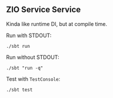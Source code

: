 ZIO Service Service
-------------------

Kinda like runtime DI, but at compile time.

Run with STDOUT:
```
./sbt run
```

Run without STDOUT:
```
./sbt "run -q"
```

Test with `TestConsole`:
```
./sbt test
```
